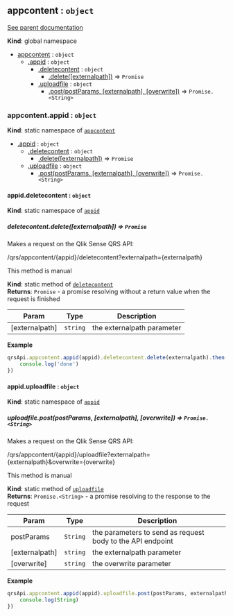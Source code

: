 <a name="appcontent"></a>
## appcontent : <code>object</code>
[See parent documentation](qrs.md)

**Kind**: global namespace  

* [appcontent](#appcontent) : <code>object</code>
  * [.appid](#appcontent.appid) : <code>object</code>
    * [.deletecontent](#appcontent.appid.deletecontent) : <code>object</code>
      * [.delete([externalpath])](#appcontent.appid.deletecontent.delete) ⇒ <code>Promise</code>
    * [.uploadfile](#appcontent.appid.uploadfile) : <code>object</code>
      * [.post(postParams, [externalpath], [overwrite])](#appcontent.appid.uploadfile.post) ⇒ <code>Promise.&lt;String&gt;</code>

<a name="appcontent.appid"></a>
### appcontent.appid : <code>object</code>
**Kind**: static namespace of <code>[appcontent](#appcontent)</code>  

* [.appid](#appcontent.appid) : <code>object</code>
  * [.deletecontent](#appcontent.appid.deletecontent) : <code>object</code>
    * [.delete([externalpath])](#appcontent.appid.deletecontent.delete) ⇒ <code>Promise</code>
  * [.uploadfile](#appcontent.appid.uploadfile) : <code>object</code>
    * [.post(postParams, [externalpath], [overwrite])](#appcontent.appid.uploadfile.post) ⇒ <code>Promise.&lt;String&gt;</code>

<a name="appcontent.appid.deletecontent"></a>
#### appid.deletecontent : <code>object</code>
**Kind**: static namespace of <code>[appid](#appcontent.appid)</code>  
<a name="appcontent.appid.deletecontent.delete"></a>
##### deletecontent.delete([externalpath]) ⇒ <code>Promise</code>
Makes a request on the Qlik Sense QRS API:

/qrs/appcontent/{appid}/deletecontent?externalpath={externalpath}

This method is manual

**Kind**: static method of <code>[deletecontent](#appcontent.appid.deletecontent)</code>  
**Returns**: <code>Promise</code> - a promise resolving without a return value when the request is finished  

| Param | Type | Description |
| --- | --- | --- |
| [externalpath] | <code>string</code> | the externalpath parameter |

**Example**  
```javascript
qrsApi.appcontent.appid(appid).deletecontent.delete(externalpath).then(function() {
	console.log('done')
})
```
<a name="appcontent.appid.uploadfile"></a>
#### appid.uploadfile : <code>object</code>
**Kind**: static namespace of <code>[appid](#appcontent.appid)</code>  
<a name="appcontent.appid.uploadfile.post"></a>
##### uploadfile.post(postParams, [externalpath], [overwrite]) ⇒ <code>Promise.&lt;String&gt;</code>
Makes a request on the Qlik Sense QRS API:

/qrs/appcontent/{appid}/uploadfile?externalpath={externalpath}&overwrite={overwrite}

This method is manual

**Kind**: static method of <code>[uploadfile](#appcontent.appid.uploadfile)</code>  
**Returns**: <code>Promise.&lt;String&gt;</code> - a promise resolving to the response to the request  

| Param | Type | Description |
| --- | --- | --- |
| postParams | <code>String</code> | the parameters to send as request body to the API endpoint |
| [externalpath] | <code>string</code> | the externalpath parameter |
| [overwrite] | <code>string</code> | the overwrite parameter |

**Example**  
```javascript
qrsApi.appcontent.appid(appid).uploadfile.post(postParams, externalpath, overwrite).then(function(String) {
	console.log(String)
})
```
